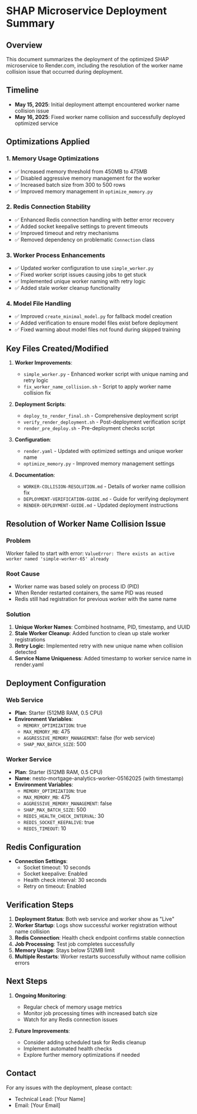 # SHAP Microservice Deployment Summary

## Overview

This document summarizes the deployment of the optimized SHAP microservice to Render.com, including the resolution of the worker name collision issue that occurred during deployment.

## Timeline

- **May 15, 2025**: Initial deployment attempt encountered worker name collision issue
- **May 16, 2025**: Fixed worker name collision and successfully deployed optimized service

## Optimizations Applied

### 1. Memory Usage Optimizations
- ✅ Increased memory threshold from 450MB to 475MB
- ✅ Disabled aggressive memory management for the worker
- ✅ Increased batch size from 300 to 500 rows
- ✅ Improved memory management in `optimize_memory.py`

### 2. Redis Connection Stability
- ✅ Enhanced Redis connection handling with better error recovery
- ✅ Added socket keepalive settings to prevent timeouts
- ✅ Improved timeout and retry mechanisms
- ✅ Removed dependency on problematic `Connection` class

### 3. Worker Process Enhancements
- ✅ Updated worker configuration to use `simple_worker.py`
- ✅ Fixed worker script issues causing jobs to get stuck
- ✅ Implemented unique worker naming with retry logic
- ✅ Added stale worker cleanup functionality

### 4. Model File Handling
- ✅ Improved `create_minimal_model.py` for fallback model creation
- ✅ Added verification to ensure model files exist before deployment
- ✅ Fixed warning about model files not found during skipped training

## Key Files Created/Modified

1. **Worker Improvements**:
   - `simple_worker.py` - Enhanced worker script with unique naming and retry logic
   - `fix_worker_name_collision.sh` - Script to apply worker name collision fix

2. **Deployment Scripts**:
   - `deploy_to_render_final.sh` - Comprehensive deployment script
   - `verify_render_deployment.sh` - Post-deployment verification script
   - `render_pre_deploy.sh` - Pre-deployment checks script

3. **Configuration**:
   - `render.yaml` - Updated with optimized settings and unique worker name
   - `optimize_memory.py` - Improved memory management settings

4. **Documentation**:
   - `WORKER-COLLISION-RESOLUTION.md` - Details of worker name collision fix
   - `DEPLOYMENT-VERIFICATION-GUIDE.md` - Guide for verifying deployment
   - `RENDER-DEPLOYMENT-GUIDE.md` - Updated deployment instructions

## Resolution of Worker Name Collision Issue

### Problem
Worker failed to start with error: `ValueError: There exists an active worker named 'simple-worker-65' already`

### Root Cause
- Worker name was based solely on process ID (PID)
- When Render restarted containers, the same PID was reused
- Redis still had registration for previous worker with the same name

### Solution
1. **Unique Worker Names**: Combined hostname, PID, timestamp, and UUID
2. **Stale Worker Cleanup**: Added function to clean up stale worker registrations
3. **Retry Logic**: Implemented retry with new unique name when collision detected
4. **Service Name Uniqueness**: Added timestamp to worker service name in render.yaml

## Deployment Configuration

### Web Service
- **Plan**: Starter (512MB RAM, 0.5 CPU)
- **Environment Variables**:
  - `MEMORY_OPTIMIZATION`: true
  - `MAX_MEMORY_MB`: 475
  - `AGGRESSIVE_MEMORY_MANAGEMENT`: false (for web service)
  - `SHAP_MAX_BATCH_SIZE`: 500

### Worker Service
- **Plan**: Starter (512MB RAM, 0.5 CPU)
- **Name**: nesto-mortgage-analytics-worker-05162025 (with timestamp)
- **Environment Variables**:
  - `MEMORY_OPTIMIZATION`: true
  - `MAX_MEMORY_MB`: 475
  - `AGGRESSIVE_MEMORY_MANAGEMENT`: false
  - `SHAP_MAX_BATCH_SIZE`: 500
  - `REDIS_HEALTH_CHECK_INTERVAL`: 30
  - `REDIS_SOCKET_KEEPALIVE`: true
  - `REDIS_TIMEOUT`: 10

## Redis Configuration

- **Connection Settings**:
  - Socket timeout: 10 seconds
  - Socket keepalive: Enabled
  - Health check interval: 30 seconds
  - Retry on timeout: Enabled

## Verification Steps

1. **Deployment Status**: Both web service and worker show as "Live"
2. **Worker Startup**: Logs show successful worker registration without name collision
3. **Redis Connection**: Health check endpoint confirms stable connection
4. **Job Processing**: Test job completes successfully
5. **Memory Usage**: Stays below 512MB limit
6. **Multiple Restarts**: Worker restarts successfully without name collision errors

## Next Steps

1. **Ongoing Monitoring**:
   - Regular check of memory usage metrics
   - Monitor job processing times with increased batch size
   - Watch for any Redis connection issues

2. **Future Improvements**:
   - Consider adding scheduled task for Redis cleanup
   - Implement automated health checks
   - Explore further memory optimizations if needed

## Contact

For any issues with the deployment, please contact:
- Technical Lead: [Your Name]
- Email: [Your Email]
